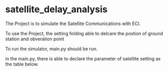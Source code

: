 # satellite_delay_analysis
The Project is to simulate the Satellite Communications with ECI.

To use the Project, the setting folding able to delcare the postion of ground station and obveration point

To run the simulator, main.py should be run.

in the main.py, there is able to declare the parameter of satellite setting as the table below.

